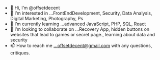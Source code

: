 - 👋 Hi, I’m @offsetdecent
- 👀 I’m interested in ...FrontEndDevelopment, Security, Data Analysis, Digital Marketing, Photography, Ps
- 🌱 I’m currently learning ...advanced JavaScript, PHP, SQL, React
- 💞️ I’m looking to collaborate on ...Recovery App, hidden buttons on websites that lead to games or secret page., learning about data and security
- 📫 How to reach me ...offsetdecent@gmail.com with any questions, critiques.

<!---
offsetdecent/offsetdecent is a ✨ special ✨ repository because its `README.md` (this file) appears on your GitHub profile.
You can click the Preview link to take a look at your changes.
--->

